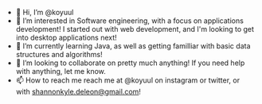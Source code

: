 - 👋 Hi, I’m @koyuul
- 👀 I’m interested in Software engineering, with a focus on applications development! I started out with web development, and I'm looking to get into desktop applications next!
- 🌱 I’m currently learning Java, as well as getting familliar with basic data structures and algorithms!
- 💞️ I’m looking to collaborate on pretty much anything! If you need help with anything, let me know.
- 📫 How to reach me reach me at @koyuul on instagram or twitter, or with shannonkyle.deleon@gmail.com!

<!---
koyuul/koyuul is a ✨ special ✨ repository because its `README.md` (this file) appears on your GitHub profile.
You can click the Preview link to take a look at your changes.
--->

